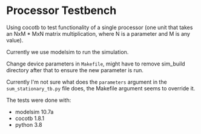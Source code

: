 # Processor Testbench

Using cocotb to test functionality of a single processor (one unit that takes an NxM * MxN matrix multiplication, where N is a parameter and M is any value).

Currently we use modelsim to run the simulation.

Change device parameters in `Makefile`, might have to remove sim_build directory after that to ensure the new parameter is run.

Currently I'm not sure what does the `parameters` argument in the `sum_stationary_tb.py` file does, the Makefile argument seems to override it.

The tests were done with:
- modelsim 10.7a
- cocotb 1.8.1
- python 3.8